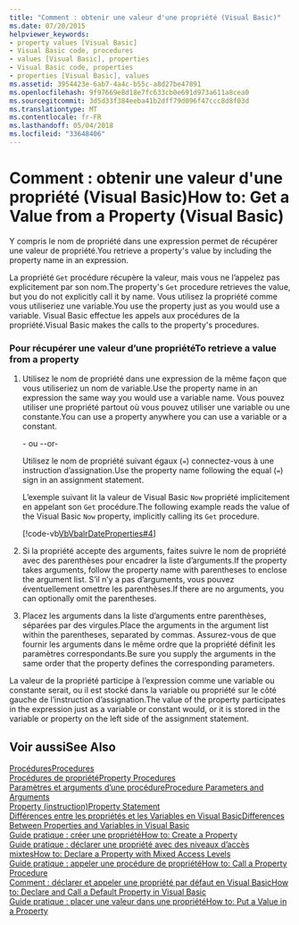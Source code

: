 ```yaml
---
title: "Comment : obtenir une valeur d'une propriété (Visual Basic)"
ms.date: 07/20/2015
helpviewer_keywords:
- property values [Visual Basic]
- Visual Basic code, procedures
- values [Visual Basic], properties
- Visual Basic code, properties
- properties [Visual Basic], values
ms.assetid: 3954423e-6ab7-4a4c-b55c-a8d27be47891
ms.openlocfilehash: 9f97669e8d18e7fc633cb0e691d973a611a8cea0
ms.sourcegitcommit: 3d5d33f384eeba41b2dff79d096f47ccc8d8f03d
ms.translationtype: MT
ms.contentlocale: fr-FR
ms.lasthandoff: 05/04/2018
ms.locfileid: "33648406"
---
```

# <a name="how-to-get-a-value-from-a-property-visual-basic"></a><span data-ttu-id="bf21a-102">Comment : obtenir une valeur d'une propriété (Visual Basic)</span><span class="sxs-lookup"><span data-stu-id="bf21a-102">How to: Get a Value from a Property (Visual Basic)</span></span>
<span data-ttu-id="bf21a-103">Y compris le nom de propriété dans une expression permet de récupérer une valeur de propriété.</span><span class="sxs-lookup"><span data-stu-id="bf21a-103">You retrieve a property's value by including the property name in an expression.</span></span>  
  
 <span data-ttu-id="bf21a-104">La propriété `Get` procédure récupère la valeur, mais vous ne l’appelez pas explicitement par son nom.</span><span class="sxs-lookup"><span data-stu-id="bf21a-104">The property's `Get` procedure retrieves the value, but you do not explicitly call it by name.</span></span> <span data-ttu-id="bf21a-105">Vous utilisez la propriété comme vous utiliseriez une variable.</span><span class="sxs-lookup"><span data-stu-id="bf21a-105">You use the property just as you would use a variable.</span></span> <span data-ttu-id="bf21a-106">Visual Basic effectue les appels aux procédures de la propriété.</span><span class="sxs-lookup"><span data-stu-id="bf21a-106">Visual Basic makes the calls to the property's procedures.</span></span>  
  
### <a name="to-retrieve-a-value-from-a-property"></a><span data-ttu-id="bf21a-107">Pour récupérer une valeur d’une propriété</span><span class="sxs-lookup"><span data-stu-id="bf21a-107">To retrieve a value from a property</span></span>  
  
1.  <span data-ttu-id="bf21a-108">Utilisez le nom de propriété dans une expression de la même façon que vous utiliseriez un nom de variable.</span><span class="sxs-lookup"><span data-stu-id="bf21a-108">Use the property name in an expression the same way you would use a variable name.</span></span> <span data-ttu-id="bf21a-109">Vous pouvez utiliser une propriété partout où vous pouvez utiliser une variable ou une constante.</span><span class="sxs-lookup"><span data-stu-id="bf21a-109">You can use a property anywhere you can use a variable or a constant.</span></span>  
  
     <span data-ttu-id="bf21a-110">- ou -</span><span class="sxs-lookup"><span data-stu-id="bf21a-110">-or-</span></span>  
  
     <span data-ttu-id="bf21a-111">Utilisez le nom de propriété suivant égaux (`=`) connectez-vous à une instruction d’assignation.</span><span class="sxs-lookup"><span data-stu-id="bf21a-111">Use the property name following the equal (`=`) sign in an assignment statement.</span></span>  
  
     <span data-ttu-id="bf21a-112">L’exemple suivant lit la valeur de Visual Basic `Now` propriété implicitement en appelant son `Get` procédure.</span><span class="sxs-lookup"><span data-stu-id="bf21a-112">The following example reads the value of the Visual Basic `Now` property, implicitly calling its `Get` procedure.</span></span>  
  
     [!code-vb[VbVbalrDateProperties#4](./codesnippet/VisualBasic/how-to-get-a-value-from-a-property_1.vb)]  
  
2.  <span data-ttu-id="bf21a-113">Si la propriété accepte des arguments, faites suivre le nom de propriété avec des parenthèses pour encadrer la liste d’arguments.</span><span class="sxs-lookup"><span data-stu-id="bf21a-113">If the property takes arguments, follow the property name with parentheses to enclose the argument list.</span></span> <span data-ttu-id="bf21a-114">S’il n’y a pas d’arguments, vous pouvez éventuellement omettre les parenthèses.</span><span class="sxs-lookup"><span data-stu-id="bf21a-114">If there are no arguments, you can optionally omit the parentheses.</span></span>  
  
3.  <span data-ttu-id="bf21a-115">Placez les arguments dans la liste d’arguments entre parenthèses, séparées par des virgules.</span><span class="sxs-lookup"><span data-stu-id="bf21a-115">Place the arguments in the argument list within the parentheses, separated by commas.</span></span> <span data-ttu-id="bf21a-116">Assurez-vous de que fournir les arguments dans le même ordre que la propriété définit les paramètres correspondants.</span><span class="sxs-lookup"><span data-stu-id="bf21a-116">Be sure you supply the arguments in the same order that the property defines the corresponding parameters.</span></span>  
  
 <span data-ttu-id="bf21a-117">La valeur de la propriété participe à l’expression comme une variable ou constante serait, ou il est stocké dans la variable ou propriété sur le côté gauche de l’instruction d’assignation.</span><span class="sxs-lookup"><span data-stu-id="bf21a-117">The value of the property participates in the expression just as a variable or constant would, or it is stored in the variable or property on the left side of the assignment statement.</span></span>  
  
## <a name="see-also"></a><span data-ttu-id="bf21a-118">Voir aussi</span><span class="sxs-lookup"><span data-stu-id="bf21a-118">See Also</span></span>  
 [<span data-ttu-id="bf21a-119">Procédures</span><span class="sxs-lookup"><span data-stu-id="bf21a-119">Procedures</span></span>](./index.md)  
 [<span data-ttu-id="bf21a-120">Procédures de propriété</span><span class="sxs-lookup"><span data-stu-id="bf21a-120">Property Procedures</span></span>](./property-procedures.md)  
 [<span data-ttu-id="bf21a-121">Paramètres et arguments d’une procédure</span><span class="sxs-lookup"><span data-stu-id="bf21a-121">Procedure Parameters and Arguments</span></span>](./procedure-parameters-and-arguments.md)  
 [<span data-ttu-id="bf21a-122">Property (instruction)</span><span class="sxs-lookup"><span data-stu-id="bf21a-122">Property Statement</span></span>](../../../../visual-basic/language-reference/statements/property-statement.md)  
 [<span data-ttu-id="bf21a-123">Différences entre les propriétés et les Variables en Visual Basic</span><span class="sxs-lookup"><span data-stu-id="bf21a-123">Differences Between Properties and Variables in Visual Basic</span></span>](./differences-between-properties-and-variables.md)  
 [<span data-ttu-id="bf21a-124">Guide pratique : créer une propriété</span><span class="sxs-lookup"><span data-stu-id="bf21a-124">How to: Create a Property</span></span>](./how-to-create-a-property.md)  
 [<span data-ttu-id="bf21a-125">Guide pratique : déclarer une propriété avec des niveaux d’accès mixtes</span><span class="sxs-lookup"><span data-stu-id="bf21a-125">How to: Declare a Property with Mixed Access Levels</span></span>](./how-to-declare-a-property-with-mixed-access-levels.md)  
 [<span data-ttu-id="bf21a-126">Guide pratique : appeler une procédure de propriété</span><span class="sxs-lookup"><span data-stu-id="bf21a-126">How to: Call a Property Procedure</span></span>](./how-to-call-a-property-procedure.md)  
 [<span data-ttu-id="bf21a-127">Comment : déclarer et appeler une propriété par défaut en Visual Basic</span><span class="sxs-lookup"><span data-stu-id="bf21a-127">How to: Declare and Call a Default Property in Visual Basic</span></span>](./how-to-declare-and-call-a-default-property.md)  
 [<span data-ttu-id="bf21a-128">Guide pratique : placer une valeur dans une propriété</span><span class="sxs-lookup"><span data-stu-id="bf21a-128">How to: Put a Value in a Property</span></span>](./how-to-put-a-value-in-a-property.md)
